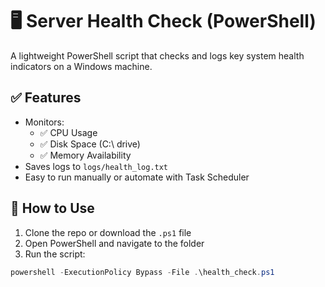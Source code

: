 # 🖥️ Server Health Check (PowerShell)

A lightweight PowerShell script that checks and logs key system health indicators on a Windows machine.

## ✅ Features

- Monitors:
  - ✅ CPU Usage
  - ✅ Disk Space (C:\ drive)
  - ✅ Memory Availability
- Saves logs to `logs/health_log.txt`
- Easy to run manually or automate with Task Scheduler

## 🚀 How to Use

1. Clone the repo or download the `.ps1` file
2. Open PowerShell and navigate to the folder
3. Run the script:

```powershell
powershell -ExecutionPolicy Bypass -File .\health_check.ps1
